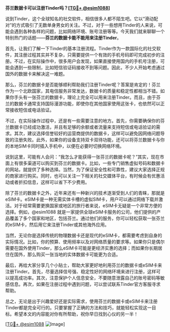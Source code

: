 **芬兰数据卡可以注册Tinder吗？[[TG💪+ @esim1088](https://t.me/s/esim1088)]**

说到Tinder，这个全球知名的社交软件，相信很多人都不陌生吧。它以“滑动配对”的方式吸引了无数单身男女的关注。不过，对于一些想用Tinder的人来说，可能会遇到各种各样的问题，比如网络环境、账号注册等等。今天我们就来聊聊一个特别热门的话题——**芬兰的数据卡能不能用来注册Tinder**。

首先，让我们了解一下Tinder的基本注册流程。Tinder作为一款国际化的社交软件，其注册过程其实并不复杂，只需要提供一个有效的手机号码即可完成初步的注册。不过，在实际操作中，很多用户会发现，如果直接使用国内的手机号注册，可能会遇到一些限制，比如短信验证码接收不到等问题。因此，不少人开始考虑通过国外的数据卡来解决这一难题。

那么，芬兰的数据卡是否能够顺利帮助我们注册Tinder呢？答案是肯定的！芬兰作为一个北欧国家，其电信服务非常发达，数据卡的质量和稳定性都相当不错。如果你手头有一张芬兰的数据卡，理论上完全可以用来注册Tinder。而且，由于芬兰的数据卡通常支持国际漫游功能，即使你在其他国家使用这张卡，也依然可以正常接收短信或电话验证。

不过，在实际操作过程中，还是有一些需要注意的地方。首先，你需要确保你的芬兰数据卡已经成功激活，并且有足够的余额或者流量来支持短信或电话验证的需求。其次，建议选择信誉较好的运营商提供的数据卡，这样可以避免因网络问题导致的注册失败。此外，如果你的设备支持双卡双待功能，还可以将芬兰数据卡与你的本地SIM卡同时插入手机中，以便在必要时切换网络环境。

说到这里，可能有人会问：“我怎么才能获得一张芬兰的数据卡呢？”其实，现在市面上有很多渠道可以购买到芬兰的数据卡。比如，一些专门销售虚拟号码和数据卡的网站，就提供了多种选择。当然，为了保证安全性和可靠性，建议大家选择正规的商家进行购买。同时，也可以关注一下相关的社交媒体平台，有时候会有优惠活动或者折扣信息，这样可以省下不少费用。

除了芬兰的数据卡之外，近年来还有一种新兴的技术逐渐受到人们的青睐，那就是eSIM卡。eSIM卡是一种无需实体卡槽的虚拟SIM卡，用户可以通过网络下载并激活。对于经常需要更换国家或地区的旅行者来说，eSIM卡无疑是一个非常方便的选择。例如，@esim1088 就是一家提供全球eSIM卡服务的公司，他们提供的产品覆盖了多个国家和地区，包括芬兰。通过他们的服务，你可以轻松获取一张芬兰的eSIM卡，然后用它来注册Tinder或其他海外应用。

当然，无论你是选择传统的物理数据卡还是现代的eSIM卡，都需要考虑到自身的实际情况。比如，你的预算、使用频率以及对网络质量的要求等。如果你只是偶尔需要在国外使用Tinder，那么eSIM卡可能是更经济实惠的选择；而如果你长期居住在国外，那么购买一张当地的实体数据卡可能更为合适。

最后，再给大家分享几个小贴士，帮助大家更好地利用芬兰的数据卡或eSIM卡来注册Tinder。首先，尽量选择信号强、稳定性好的网络环境来进行注册，这样可以提高成功率。其次，注意保护个人信息安全，不要随意泄露自己的账号密码等敏感信息。再次，如果在注册过程中遇到问题，可以尝试联系Tinder官方客服寻求帮助。

总之，无论是出于兴趣爱好还是实际需求，使用芬兰的数据卡或eSIM卡来注册Tinder都是完全可行的。只要掌握了正确的方法和技巧，就能轻松实现这一目标。希望本文的内容能对你有所帮助，祝你早日找到心仪的另一半！

[[TG💪+ @esim1088](https://t.me/s/esim1088) ![Image](https://i.postimg.cc/4NQfJmqS/Snipaste-2025-05-13-00-14-12.png)]